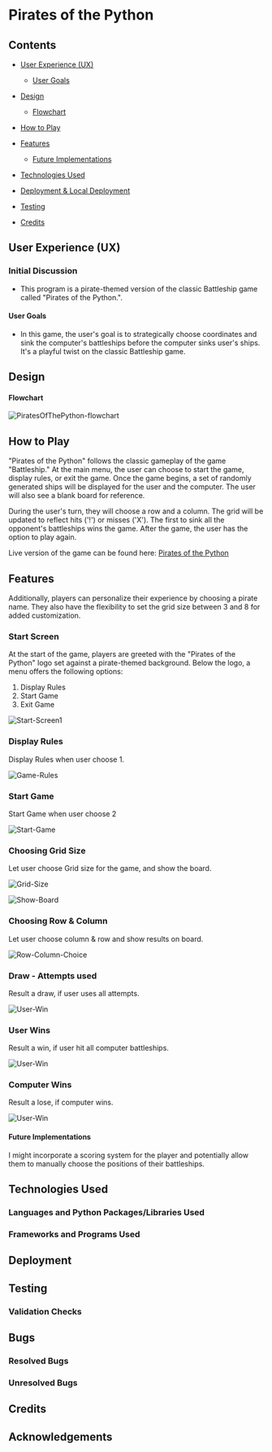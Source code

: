 # Pirates of the Python

## Contents

* [User Experience (UX)](#user-experience-ux)
  * [User Goals](#user-goals)

* [Design](#design)
  * [Flowchart](#flowchart)

* [How to Play](#how-to-play)

* [Features](#features)
  * [Future Implementations](#future-implementations)

* [Technologies Used](#technologies-used)

* [Deployment & Local Deployment](#deployment--local-development)

* [Testing](#testing)

* [Credits](#credits)


## User Experience (UX)

### Initial Discussion

- This program is a pirate-themed version of the classic Battleship game called "Pirates of the Python.".

#### User Goals

-  In this game, the user's goal is to strategically choose coordinates and sink the computer's battleships before the computer sinks user's ships. It's a playful twist on the classic Battleship game.

## Design

#### Flowchart

![PiratesOfThePython-flowchart](README-images/flowchart.png)

## How to Play

"Pirates of the Python" follows the classic gameplay of the game "Battleship." At the main menu, the user can choose to start the game, display rules, or exit the game. Once the game begins, a set of randomly generated ships will be displayed for the user and the computer. The user will also see a blank board for reference.

During the user's turn, they will choose a row and a column. The grid will be updated to reflect hits ('!') or misses ('X'). The first to sink all the opponent's battleships wins the game. After the game, the user has the option to play again.

Live version of the game can be found here: [Pirates of the Python](https://pirates-of-the-python-908715cee4da.herokuapp.com/)

## Features

Additionally, players can personalize their experience by choosing a pirate name. They also have the flexibility to set the grid size between 3 and 8 for added customization.

### Start Screen

At the start of the game, players are greeted with the "Pirates of the Python" logo set against a pirate-themed background. Below the logo, a menu offers the following options:


1. Display Rules
2. Start Game
3. Exit Game

 ![Start-Screen1](README-images/main-screen.png)

### Display Rules

Display Rules when user choose 1.

![Game-Rules](README-images/display-rules.png)

### Start Game

Start Game when user choose 2

![Start-Game](README-images/start-game.png)

### Choosing Grid Size

Let user choose Grid size for the game, and show the board.

![Grid-Size](README-images/choose-grid-size.png)

![Show-Board](README-images/show-board.png)

### Choosing Row & Column

Let user choose column & row and show results on board.

![Row-Column-Choice](README-images/choose-row-colum-&-show-results.png)

### Draw - Attempts used

Result a draw, if user uses all attempts.

![User-Win](README-images/draw.png)

### User Wins

Result a win, if user hit all computer battleships.

![User-Win](README-images/win.png)

### Computer Wins

Result a lose, if computer wins.

![User-Win](README-images/lose.png)

#### Future Implementations

I might incorporate a scoring system for the player and potentially allow them to manually choose the positions of their battleships.

## Technologies Used

### Languages and Python Packages/Libraries Used

### Frameworks and Programs Used

## Deployment

## Testing

### Validation Checks

## Bugs

### Resolved Bugs

### Unresolved Bugs

## Credits

## Acknowledgements